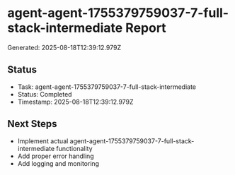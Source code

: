 # agent-agent-1755379759037-7-full-stack-intermediate Report

Generated: 2025-08-18T12:39:12.979Z

## Status
- Task: agent-agent-1755379759037-7-full-stack-intermediate
- Status: Completed
- Timestamp: 2025-08-18T12:39:12.979Z

## Next Steps
- Implement actual agent-agent-1755379759037-7-full-stack-intermediate functionality
- Add proper error handling
- Add logging and monitoring
